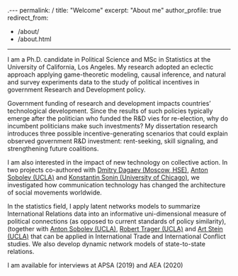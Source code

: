 ﻿.---
permalink: /
title: "Welcome"
excerpt: "About me"
author_profile: true
redirect_from: 
  - /about/
  - /about.html
---

I am a Ph.D. candidate in Political Science and MSc in Statistics at the University of California, Los Angeles. My research adopted an eclectic approach applying game-theoretic modeling, causal inference, and natural and survey experiments data to the study of political incentives in government Research and Development policy.  

Government funding of research and development impacts countries’ technological development. Since the results of such policies typically emerge after the politician who funded the R&D vies for re-election, why do incumbent politicians make such investments? My dissertation research introduces three possible incentive-generating scenarios that could explain observed government R&D investment: rent-seeking, skill signaling, and strengthening future coalitions. 

I am also interested in the impact of new technology on collective action. In two projects co-authored with [Dmitry Dagaev (Moscow, HSE)](https://www.hse.ru/en/staff/ddagaev), [Anton Sobolev (UCLA)](asobolev.com) and [Konstantin Sonin (University of Chicago)](https://harris.uchicago.edu/directory/konstantin-sonin), we investigated how communication technology has changed the architecture of social movements worldwide.

In the statistics field, I apply latent networks models to summarize International Relations data into an informative uni-dimensional measure of political connections (as opposed to current standards of policy similarity), (together with [Anton Sobolev (UCLA)](asobolev.com), [Robert Trager (UCLA)](https://polisci.ucla.edu/people/robert-trager ) and [Art Stein (UCLA)](https://polisci.ucla.edu/people/arthur-stein) that can be applied in International Trade and International Conflict studies. We also develop dynamic network models of state-to-state relations.

I am available for interviews at APSA (2019) and AEA (2020)

